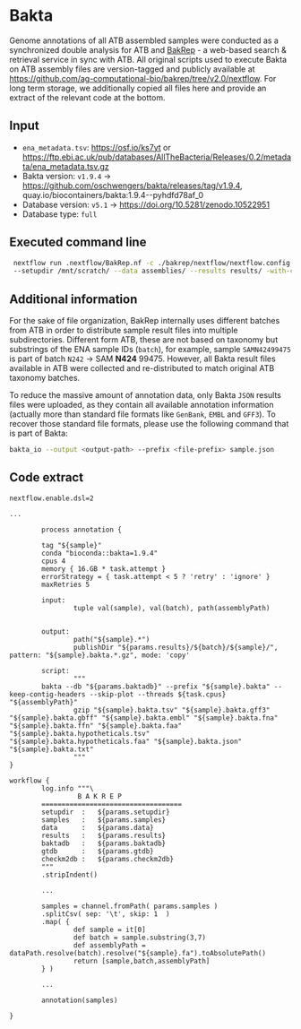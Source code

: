 # Bakta

Genome annotations of all ATB assembled samples were conducted as a synchronized double analysis for ATB and [BakRep](https://bakrep.computational.bio/) - a web-based search & retrieval service in sync with ATB.
All original scripts used to execute Bakta on ATB assembly files are version-tagged and publicly available at https://github.com/ag-computational-bio/bakrep/tree/v2.0/nextflow. For long term storage, we additionally copied all files here and provide an extract of the relevant code at the bottom.

## Input

- `ena_metadata.tsv`: https://osf.io/ks7yt or https://ftp.ebi.ac.uk/pub/databases/AllTheBacteria/Releases/0.2/metadata/ena_metadata.tsv.gz
- Bakta version: `v1.9.4` -> https://github.com/oschwengers/bakta/releases/tag/v1.9.4, quay.io/biocontainers/bakta:1.9.4--pyhdfd78af_0
- Database version: `v5.1` -> https://doi.org/10.5281/zenodo.10522951
- Database type: `full`

## Executed command line

```bash
 nextflow run .nextflow/BakRep.nf -c ./bakrep/nextflow/nextflow.config -profile cluster --samples ena_metadata.tsv 
 --setupdir /mnt/scratch/ --data assemblies/ --results results/ -with-conda  
```

## Additional information

For the sake of file organization, BakRep internally uses different batches from ATB in order to distribute sample result files into multiple subdirectories. Different form ATB, these are not based on taxonomy but substrings of the ENA sample IDs (`batch`), for example, sample `SAMN42499475` is part of batch `N242` -> SAM **N424** 99475. However, all Bakta result files available in ATB were collected and re-distributed to match original ATB taxonomy batches.

To reduce the massive amount of annotation data, only Bakta `JSON` results files were uploaded, as they contain all available annotation information (actually more than standard file formats like `GenBank`, `EMBL` and `GFF3`). To recover those standard file formats, please use the following command that is part of Bakta:

```bash
bakta_io --output <output-path> --prefix <file-prefix> sample.json
```

## Code extract

```nextflow
nextflow.enable.dsl=2

...

        process annotation {

        tag "${sample}"
        conda "bioconda::bakta=1.9.4"
        cpus 4
        memory { 16.GB * task.attempt }
        errorStrategy = { task.attempt < 5 ? 'retry' : 'ignore' }
        maxRetries 5

        input:
                tuple val(sample), val(batch), path(assemblyPath)


        output:
                path("${sample}.*")
                publishDir "${params.results}/${batch}/${sample}/", pattern: "${sample}.bakta.*.gz", mode: 'copy'
                
        script:
                """
		bakta --db "${params.baktadb}" --prefix "${sample}.bakta" --keep-contig-headers --skip-plot --threads ${task.cpus} "${assemblyPath}"
                gzip "${sample}.bakta.tsv" "${sample}.bakta.gff3" "${sample}.bakta.gbff" "${sample}.bakta.embl" "${sample}.bakta.fna" "${sample}.bakta.ffn" "${sample}.bakta.faa" "${sample}.bakta.hypotheticals.tsv" "${sample}.bakta.hypotheticals.faa" "${sample}.bakta.json" "${sample}.bakta.txt"  
                """
}

workflow {
        log.info """\
                 B A K R E P
        ===================================
        setupdir  :   ${params.setupdir}
        samples   :   ${params.samples}
        data      :   ${params.data}
        results   :   ${params.results}
        baktadb   :   ${params.baktadb}
        gtdb      :   ${params.gtdb}
        checkm2db :   ${params.checkm2db}
        """
        .stripIndent()

        ...

        samples = channel.fromPath( params.samples )
        .splitCsv( sep: '\t', skip: 1  )
        .map( {
                def sample = it[0]
                def batch = sample.substring(3,7)
                def assemblyPath = dataPath.resolve(batch).resolve("${sample}.fa").toAbsolutePath()
                return [sample,batch,assemblyPath]
        } )

        ...

        annotation(samples)
        
}
```
